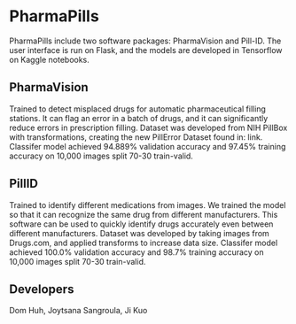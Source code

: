 # PharmaPills
PharmaPills include two software packages: PharmaVision and Pill-ID. The user interface is run on Flask, and the models are developed in Tensorflow on Kaggle notebooks.

## PharmaVision
Trained to detect misplaced drugs for automatic pharmaceutical filling stations. It can flag an error in a batch of drugs, and it can significantly reduce errors in prescription filling. Dataset was developed from NIH PillBox with transformations, creating the new PillError Dataset found in: link. Classifer model achieved 94.889% validation accuracy and 97.45% training accuracy on 10,000 images split 70-30 train-valid.
    
## PillID
Trained to identify different medications from images. We trained the model so that it can recognize the same drug from different manufacturers. This software can be used to quickly identify drugs accurately even between different manufacturers. Dataset was developed by taking images from Drugs.com, and applied transforms to increase data size. Classifer model achieved 100.0% validation accuracy and 98.7% training accuracy on 10,000 images split 70-30 train-valid.

## Developers
Dom Huh, Joytsana Sangroula, Ji Kuo
